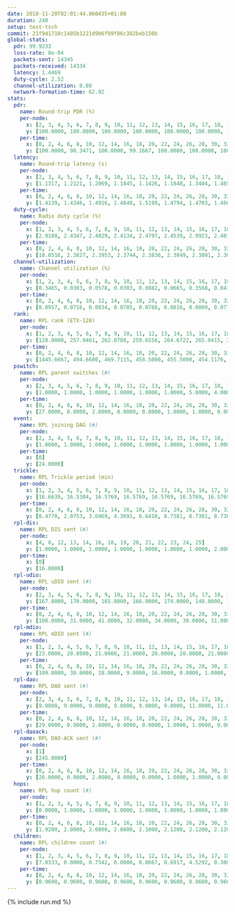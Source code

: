 ```yaml
---
date: 2018-11-20T02:01:44.860435+01:00
duration: 240
setup: test-tsch
commit: 21f9d1710c1485b1221d9b6f99f86c382beb150b
global-stats:
  pdr: 99.9233
  loss-rate: 8e-04
  packets-sent: 14345
  packets-received: 14334
  latency: 1.4469
  duty-cycle: 2.52
  channel-utilization: 0.08
  network-formation-time: 62.92
stats:
  pdr:
    name: Round-trip PDR (%)
    per-node:
      x: [2, 3, 4, 5, 6, 7, 8, 9, 10, 11, 12, 13, 14, 15, 16, 17, 18, 19, 20, 21, 22, 23, 24, 25]
      y: [100.0000, 100.0000, 100.0000, 100.0000, 100.0000, 100.0000, 100.0000, 100.0000, 100.0000, 100.0000, 100.0000, 100.0000, 99.8403, 99.8302, 100.0000, 99.6650, 99.5008, 99.8344, 100.0000, 99.8316, 100.0000, 100.0000, 100.0000, 99.6558]
    per-time:
      x: [0, 2, 4, 6, 8, 10, 12, 14, 16, 18, 20, 22, 24, 26, 28, 30, 32, 34, 36, 38, 40, 42, 44, 46, 48, 50, 52, 54, 56, 58, 60, 62, 64, 66, 68, 70, 72, 74, 76, 78, 80, 82, 84, 86, 88, 90, 92, 94, 96, 98, 100, 102, 104, 106, 108, 110, 112, 114, 116, 118, 120, 122, 124, 126, 128, 130, 132, 134, 136, 138, 140, 142, 144, 146, 148, 150, 152, 154, 156, 158, 160, 162, 164, 166, 168, 170, 172, 174, 176, 178, 180, 182, 184, 186, 188, 190, 192, 194, 196, 198, 200, 202, 204, 206, 208, 210, 212, 214, 216, 218, 220, 222, 224, 226, 228, 230, 232, 234, 236, 238, 240]
      y: [100.0000, 98.3471, 100.0000, 99.1667, 100.0000, 100.0000, 100.0000, 99.1736, 100.0000, 100.0000, 100.0000, 100.0000, 100.0000, 100.0000, 99.1667, 100.0000, 100.0000, 100.0000, 100.0000, 100.0000, 100.0000, 100.0000, 100.0000, 100.0000, 100.0000, 100.0000, 99.1667, 100.0000, 100.0000, 100.0000, 100.0000, 100.0000, 100.0000, 100.0000, 100.0000, 100.0000, 100.0000, 100.0000, 100.0000, 99.1667, 100.0000, 100.0000, 100.0000, 100.0000, 100.0000, 100.0000, 100.0000, 100.0000, 100.0000, 100.0000, 100.0000, 100.0000, 100.0000, 100.0000, 100.0000, 100.0000, 100.0000, 100.0000, 100.0000, 100.0000, 100.0000, 100.0000, 100.0000, 100.0000, 100.0000, 100.0000, 100.0000, 100.0000, 100.0000, 100.0000, 98.3333, 100.0000, 100.0000, 100.0000, 100.0000, 100.0000, 100.0000, 100.0000, 100.0000, 100.0000, 99.1667, 100.0000, 100.0000, 100.0000, 100.0000, 100.0000, 100.0000, 100.0000, 100.0000, 100.0000, 100.0000, 100.0000, 99.1667, 100.0000, 100.0000, 100.0000, 100.0000, 100.0000, 100.0000, 100.0000, 100.0000, 100.0000, 100.0000, 100.0000, 100.0000, 100.0000, 100.0000, 100.0000, 100.0000, 100.0000, 100.0000, 100.0000, 100.0000, 100.0000, 100.0000, 100.0000, 100.0000, 100.0000, 100.0000, 100.0000, null]
  latency:
    name: Round-trip latency (s)
    per-node:
      x: [2, 3, 4, 5, 6, 7, 8, 9, 10, 11, 12, 13, 14, 15, 16, 17, 18, 19, 20, 21, 22, 23, 24, 25]
      y: [1.1317, 1.2121, 1.2069, 1.1845, 1.1426, 1.1848, 1.3404, 1.4654, 1.2050, 1.4487, 1.3401, 1.3893, 1.4108, 1.3915, 1.4227, 1.5561, 1.7047, 1.6322, 1.5715, 1.6627, 1.6440, 1.8039, 1.8286, 1.9246]
    per-time:
      x: [0, 2, 4, 6, 8, 10, 12, 14, 16, 18, 20, 22, 24, 26, 28, 30, 32, 34, 36, 38, 40, 42, 44, 46, 48, 50, 52, 54, 56, 58, 60, 62, 64, 66, 68, 70, 72, 74, 76, 78, 80, 82, 84, 86, 88, 90, 92, 94, 96, 98, 100, 102, 104, 106, 108, 110, 112, 114, 116, 118, 120, 122, 124, 126, 128, 130, 132, 134, 136, 138, 140, 142, 144, 146, 148, 150, 152, 154, 156, 158, 160, 162, 164, 166, 168, 170, 172, 174, 176, 178, 180, 182, 184, 186, 188, 190, 192, 194, 196, 198, 200, 202, 204, 206, 208, 210, 212, 214, 216, 218, 220, 222, 224, 226, 228, 230, 232, 234, 236, 238, 240]
      y: [1.4139, 1.4346, 1.4916, 1.4640, 1.5199, 1.4794, 1.4703, 1.4605, 1.4837, 1.4919, 1.5186, 1.4241, 1.4890, 1.4856, 1.4692, 1.4525, 1.4067, 1.4711, 1.4788, 1.4278, 1.4578, 1.4363, 1.4277, 1.4152, 1.4710, 1.4804, 1.4427, 1.4271, 1.4723, 1.4032, 1.4479, 1.3951, 1.4043, 1.4201, 1.4072, 1.4413, 1.4476, 1.4568, 1.4238, 1.4436, 1.4630, 1.4045, 1.4432, 1.4626, 1.4473, 1.4883, 1.4608, 1.3866, 1.4243, 1.4179, 1.4109, 1.4223, 1.3932, 1.4225, 1.4127, 1.4249, 1.3965, 1.4083, 1.4529, 1.4409, 1.4304, 1.4300, 1.4649, 1.4808, 1.4176, 1.4057, 1.4461, 1.3919, 1.4053, 1.3947, 1.4580, 1.4245, 1.4997, 1.4634, 1.4907, 1.4684, 1.4918, 1.4405, 1.4377, 1.4463, 1.4905, 1.4915, 1.4471, 1.4835, 1.4724, 1.4380, 1.4256, 1.4546, 1.4871, 1.4365, 1.4304, 1.5066, 1.4500, 1.4084, 1.4367, 1.4411, 1.4614, 1.4902, 1.4098, 1.4623, 1.4383, 1.4696, 1.4417, 1.4569, 1.4950, 1.4236, 1.4813, 1.5173, 1.4526, 1.4792, 1.4436, 1.4557, 1.4133, 1.4280, 1.4579, 1.4362, 1.4119, 1.4303, 1.4408, 1.3776, null]
  duty-cycle:
    name: Radio duty cycle (%)
    per-node:
      x: [1, 2, 3, 4, 5, 6, 7, 8, 9, 10, 11, 12, 13, 14, 15, 16, 17, 18, 19, 20, 21, 22, 23, 24, 25]
      y: [2.9188, 2.4347, 2.4029, 2.4134, 2.4797, 2.4539, 2.9923, 2.4015, 2.4407, 2.4529, 2.3609, 2.5177, 2.5418, 2.4183, 2.7168, 2.5042, 2.3874, 2.5020, 2.4439, 2.5938, 2.4542, 2.5041, 2.5599, 2.5776, 2.5157]
    per-time:
      x: [0, 2, 4, 6, 8, 10, 12, 14, 16, 18, 20, 22, 24, 26, 28, 30, 32, 34, 36, 38, 40, 42, 44, 46, 48, 50, 52, 54, 56, 58, 60, 62, 64, 66, 68, 70, 72, 74, 76, 78, 80, 82, 84, 86, 88, 90, 92, 94, 96, 98, 100, 102, 104, 106, 108, 110, 112, 114, 116, 118, 120, 122, 124, 126, 128, 130, 132, 134, 136, 138, 140, 142, 144, 146, 148, 150, 152, 154, 156, 158, 160, 162, 164, 166, 168, 170, 172, 174, 176, 178, 180, 182, 184, 186, 188, 190, 192, 194, 196, 198, 200, 202, 204, 206, 208, 210, 212, 214, 216, 218, 220, 222, 224, 226, 228, 230, 232, 234, 236, 238, 240]
      y: [18.0516, 2.3827, 2.3953, 2.3744, 2.3836, 2.3849, 2.3801, 2.3695, 2.3836, 2.3843, 2.3816, 2.3847, 2.3719, 2.4067, 2.4077, 2.3926, 2.3747, 2.3815, 2.3741, 2.3823, 2.3707, 2.3709, 2.3772, 2.3784, 2.3720, 2.3918, 2.3709, 2.3719, 2.3921, 2.3842, 2.3821, 2.3764, 2.3887, 2.3845, 2.3809, 2.3772, 2.3828, 2.3824, 2.3855, 2.3885, 2.3950, 2.3857, 2.3854, 2.4108, 2.3880, 2.3937, 2.3914, 2.3815, 2.3855, 2.4026, 2.3941, 2.3934, 2.3802, 2.3861, 2.3822, 2.3940, 2.3796, 2.4059, 2.3850, 2.3984, 2.3800, 2.3841, 2.3943, 2.3956, 2.3948, 2.3826, 2.3899, 2.3898, 2.3794, 2.3885, 2.3886, 2.4089, 2.3869, 2.4070, 2.3998, 2.4015, 2.4054, 2.4023, 2.3906, 2.3860, 2.4042, 2.3897, 2.4036, 2.3996, 2.3994, 2.4106, 2.4040, 2.3725, 2.3875, 2.3960, 2.3969, 2.3935, 2.3902, 2.3982, 2.3980, 2.3879, 2.4030, 2.3937, 2.3946, 2.3793, 2.4063, 2.3918, 2.3934, 2.3853, 2.3997, 2.3788, 2.3756, 2.4085, 2.3945, 2.3949, 2.3975, 2.3944, 2.3767, 2.3879, 2.3862, 2.3893, 2.3846, 2.3828, 2.4033, 2.3819, null]
  channel-utilization:
    name: Channel utilization (%)
    per-node:
      x: [1, 2, 3, 4, 5, 6, 7, 8, 9, 10, 11, 12, 13, 14, 15, 16, 17, 18, 19, 20, 21, 22, 23, 24, 25]
      y: [0.3465, 0.0303, 0.0578, 0.0303, 0.0882, 0.0665, 0.3568, 0.0436, 0.0338, 0.0975, 0.0331, 0.0822, 0.0575, 0.0375, 0.1899, 0.0441, 0.0361, 0.0639, 0.0333, 0.0855, 0.0355, 0.0377, 0.0311, 0.0301, 0.0303]
    per-time:
      x: [0, 2, 4, 6, 8, 10, 12, 14, 16, 18, 20, 22, 24, 26, 28, 30, 32, 34, 36, 38, 40, 42, 44, 46, 48, 50, 52, 54, 56, 58, 60, 62, 64, 66, 68, 70, 72, 74, 76, 78, 80, 82, 84, 86, 88, 90, 92, 94, 96, 98, 100, 102, 104, 106, 108, 110, 112, 114, 116, 118, 120, 122, 124, 126, 128, 130, 132, 134, 136, 138, 140, 142, 144, 146, 148, 150, 152, 154, 156, 158, 160, 162, 164, 166, 168, 170, 172, 174, 176, 178, 180, 182, 184, 186, 188, 190, 192, 194, 196, 198, 200, 202, 204, 206, 208, 210, 212, 214, 216, 218, 220, 222, 224, 226, 228, 230, 232, 234, 236, 238, 240]
      y: [0.0957, 0.0716, 0.0834, 0.0785, 0.0788, 0.0816, 0.0809, 0.0776, 0.0793, 0.0801, 0.0804, 0.0822, 0.0747, 0.0893, 0.0890, 0.0839, 0.0762, 0.0772, 0.0754, 0.0803, 0.0750, 0.0764, 0.0760, 0.0767, 0.0738, 0.0836, 0.0742, 0.0765, 0.0830, 0.0775, 0.0753, 0.0722, 0.0776, 0.0742, 0.0736, 0.0731, 0.0763, 0.0769, 0.0771, 0.0796, 0.0791, 0.0758, 0.0760, 0.0874, 0.0787, 0.0798, 0.0800, 0.0761, 0.0767, 0.0813, 0.0776, 0.0783, 0.0738, 0.0765, 0.0751, 0.0807, 0.0748, 0.0831, 0.0741, 0.0831, 0.0736, 0.0751, 0.0810, 0.0822, 0.0817, 0.0753, 0.0766, 0.0765, 0.0719, 0.0760, 0.0781, 0.0863, 0.0765, 0.0874, 0.0831, 0.0829, 0.0832, 0.0835, 0.0791, 0.0776, 0.0856, 0.0799, 0.0845, 0.0826, 0.0809, 0.0851, 0.0828, 0.0709, 0.0780, 0.0807, 0.0821, 0.0797, 0.0769, 0.0807, 0.0806, 0.0769, 0.0847, 0.0818, 0.0815, 0.0746, 0.0856, 0.0792, 0.0795, 0.0761, 0.0836, 0.0770, 0.0735, 0.0879, 0.0831, 0.0820, 0.0821, 0.0812, 0.0725, 0.0770, 0.0780, 0.0792, 0.0771, 0.0754, 0.0846, 0.0740, null]
  rank:
    name: RPL rank (ETX-128)
    per-node:
      x: [1, 2, 3, 4, 5, 6, 7, 8, 9, 10, 11, 12, 13, 14, 15, 16, 17, 18, 19, 20, 21, 22, 23, 24, 25]
      y: [128.0000, 257.9461, 262.0788, 259.6556, 264.6722, 265.0415, 266.0996, 388.8082, 443.8402, 327.4959, 462.2377, 406.1498, 404.8678, 445.1901, 423.2881, 433.4426, 441.4856, 564.7720, 833.3621, 547.9347, 562.5021, 554.4486, 683.4073, 672.9350, 686.2195]
    per-time:
      x: [0, 2, 4, 6, 8, 10, 12, 14, 16, 18, 20, 22, 24, 26, 28, 30, 32, 34, 36, 38, 40, 42, 44, 46, 48, 50, 52, 54, 56, 58, 60, 62, 64, 66, 68, 70, 72, 74, 76, 78, 80, 82, 84, 86, 88, 90, 92, 94, 96, 98, 100, 102, 104, 106, 108, 110, 112, 114, 116, 118, 120, 122, 124, 126, 128, 130, 132, 134, 136, 138, 140, 142, 144, 146, 148, 150, 152, 154, 156, 158, 160, 162, 164, 166, 168, 170, 172, 174, 176, 178, 180, 182, 184, 186, 188, 190, 192, 194, 196, 198, 200, 202, 204, 206, 208, 210, 212, 214, 216, 218, 220, 222, 224, 226, 228, 230, 232, 234, 236, 238, 240]
      y: [1445.6667, 494.6600, 469.7115, 458.5000, 455.5000, 454.1176, 445.0980, 442.4800, 454.4400, 459.6400, 456.4200, 456.4800, 456.2400, 470.1071, 452.4600, 439.1600, 434.9600, 434.4400, 437.6800, 437.3800, 436.4200, 435.8600, 435.2200, 433.2000, 429.2800, 427.4118, 417.8400, 418.0200, 419.9600, 418.2745, 417.3600, 409.9000, 413.2800, 416.1200, 420.4000, 422.2200, 422.2800, 426.3200, 425.9600, 423.8846, 426.6000, 426.5000, 424.2600, 423.1200, 425.3800, 425.0000, 425.6000, 425.3529, 421.0000, 435.7451, 442.6800, 446.6000, 449.9600, 447.0000, 448.4118, 455.6111, 442.5098, 432.8200, 419.7800, 419.1000, 417.9000, 417.3400, 417.9608, 431.5849, 422.2353, 416.4902, 416.2000, 417.2400, 415.6600, 413.3725, 426.7059, 425.0000, 421.9800, 426.3529, 420.1400, 422.6471, 417.4800, 417.1400, 422.0400, 419.8800, 431.5741, 419.3800, 415.2549, 411.5000, 415.2400, 418.0200, 419.7000, 419.0800, 422.3000, 416.6200, 426.4808, 421.4400, 421.3800, 418.5882, 420.2400, 418.3333, 418.3269, 414.2941, 416.1176, 414.6000, 418.0196, 417.6800, 425.2353, 425.8600, 424.5000, 425.4600, 425.3800, 426.0741, 416.9600, 417.5490, 425.3077, 413.2400, 412.5200, 407.2600, 408.3600, 410.6346, 405.8400, 405.0800, 413.7000, 414.4200, null]
  pswitch:
    name: RPL parent switches (#)
    per-node:
      x: [2, 3, 4, 5, 6, 7, 8, 9, 10, 11, 12, 13, 14, 15, 16, 17, 18, 19, 20, 21, 22, 23, 24, 25]
      y: [1.0000, 1.0000, 1.0000, 1.0000, 1.0000, 1.0000, 5.0000, 4.0000, 2.0000, 4.0000, 7.0000, 2.0000, 2.0000, 3.0000, 4.0000, 3.0000, 10.0000, 2.0000, 5.0000, 3.0000, 3.0000, 8.0000, 6.0000, 6.0000]
    per-time:
      x: [0, 2, 4, 6, 8, 10, 12, 14, 16, 18, 20, 22, 24, 26, 28, 30, 32, 34, 36, 38, 40, 42, 44, 46, 48, 50, 52, 54, 56, 58, 60, 62, 64, 66, 68, 70, 72, 74, 76, 78, 80, 82, 84, 86, 88, 90, 92, 94, 96, 98, 100, 102, 104, 106, 108, 110, 112, 114, 116, 118, 120, 122, 124, 126, 128, 130, 132, 134, 136, 138, 140, 142, 144, 146, 148, 150, 152, 154, 156, 158, 160, 162, 164, 166, 168, 170, 172, 174, 176, 178, 180, 182, 184, 186, 188, 190, 192, 194, 196, 198, 200, 202, 204, 206, 208, 210, 212, 214, 216, 218, 220, 222, 224, 226, 228, 230]
      y: [27.0000, 0.0000, 2.0000, 0.0000, 0.0000, 1.0000, 1.0000, 0.0000, 0.0000, 0.0000, 0.0000, 0.0000, 0.0000, 6.0000, 0.0000, 0.0000, 0.0000, 0.0000, 0.0000, 0.0000, 0.0000, 0.0000, 0.0000, 0.0000, 0.0000, 1.0000, 0.0000, 0.0000, 0.0000, 1.0000, 0.0000, 0.0000, 0.0000, 0.0000, 0.0000, 0.0000, 0.0000, 0.0000, 0.0000, 2.0000, 0.0000, 0.0000, 0.0000, 0.0000, 0.0000, 0.0000, 0.0000, 1.0000, 1.0000, 1.0000, 0.0000, 0.0000, 0.0000, 0.0000, 1.0000, 4.0000, 1.0000, 0.0000, 0.0000, 0.0000, 0.0000, 0.0000, 1.0000, 3.0000, 1.0000, 1.0000, 0.0000, 0.0000, 0.0000, 1.0000, 1.0000, 1.0000, 0.0000, 1.0000, 0.0000, 1.0000, 0.0000, 0.0000, 0.0000, 0.0000, 4.0000, 0.0000, 1.0000, 0.0000, 0.0000, 0.0000, 0.0000, 0.0000, 0.0000, 0.0000, 2.0000, 0.0000, 0.0000, 1.0000, 0.0000, 1.0000, 2.0000, 1.0000, 1.0000, 0.0000, 1.0000, 0.0000, 1.0000, 0.0000, 0.0000, 0.0000, 0.0000, 4.0000, 0.0000, 1.0000, 2.0000, 0.0000, 0.0000, 0.0000, 0.0000, 2.0000]
  event:
    name: RPL joining DAG (#)
    per-node:
      x: [2, 3, 4, 5, 6, 7, 8, 9, 10, 11, 12, 13, 14, 15, 16, 17, 18, 19, 20, 21, 22, 23, 24, 25]
      y: [1.0000, 1.0000, 1.0000, 1.0000, 1.0000, 1.0000, 1.0000, 1.0000, 1.0000, 1.0000, 1.0000, 1.0000, 1.0000, 1.0000, 1.0000, 1.0000, 1.0000, 1.0000, 1.0000, 1.0000, 1.0000, 1.0000, 1.0000, 1.0000]
    per-time:
      x: [0]
      y: [24.0000]
  trickle:
    name: RPL Trickle period (min)
    per-node:
      x: [1, 2, 3, 4, 5, 6, 7, 8, 9, 10, 11, 12, 13, 14, 15, 16, 17, 18, 19, 20, 21, 22, 23, 24, 25]
      y: [16.6639, 16.5304, 16.5769, 16.5769, 16.5769, 16.5769, 16.5769, 16.4879, 16.5868, 16.5806, 16.5510, 16.5291, 16.5344, 16.5344, 16.5382, 16.5063, 16.5382, 16.5033, 16.3944, 16.5409, 16.5377, 16.5332, 16.5167, 16.4800, 16.5422]
    per-time:
      x: [0, 2, 4, 6, 8, 10, 12, 14, 16, 18, 20, 22, 24, 26, 28, 30, 32, 34, 36, 38, 40, 42, 44, 46, 48, 50, 52, 54, 56, 58, 60, 62, 64, 66, 68, 70, 72, 74, 76, 78, 80, 82, 84, 86, 88, 90, 92, 94, 96, 98, 100, 102, 104, 106, 108, 110, 112, 114, 116, 118, 120, 122, 124, 126, 128, 130, 132, 134, 136, 138, 140, 142, 144, 146, 148, 150, 152, 154, 156, 158, 160, 162, 164, 166, 168, 170, 172, 174, 176, 178, 180, 182, 184, 186, 188, 190, 192, 194, 196, 198, 200, 202, 204, 206, 208, 210, 212, 214, 216, 218, 220, 222, 224, 226, 228, 230, 232, 234, 236, 238, 240]
      y: [0.4770, 2.0753, 3.6969, 4.3691, 6.6410, 8.7381, 8.7381, 8.7381, 10.3110, 17.4763, 17.4763, 17.4763, 17.4763, 17.4763, 17.4763, 17.4763, 17.4763, 17.4763, 17.4763, 17.4763, 17.4763, 17.4763, 17.4763, 17.4763, 17.4763, 17.4763, 17.4763, 17.4763, 17.4763, 17.4763, 17.4763, 17.4763, 17.4763, 17.4763, 17.4763, 17.4763, 17.4763, 17.4763, 17.4763, 17.4763, 17.4763, 17.4763, 17.4763, 17.4763, 17.4763, 17.4763, 17.4763, 17.4763, 17.4763, 17.4763, 17.4763, 17.4763, 17.4763, 17.4763, 17.4763, 17.4763, 17.4763, 17.4763, 17.4763, 17.4763, 17.4763, 17.4763, 17.4763, 17.4763, 17.4763, 17.4763, 17.4763, 17.4763, 17.4763, 17.4763, 17.4763, 17.4763, 17.4763, 17.4763, 17.4763, 17.4763, 17.4763, 17.4763, 17.4763, 17.4763, 17.4763, 17.4763, 17.4763, 17.4763, 17.4763, 17.4763, 17.4763, 17.4763, 17.4763, 17.4763, 17.4763, 17.4763, 17.4763, 17.4763, 17.4763, 17.4763, 17.4763, 17.4763, 17.4763, 17.4763, 17.4763, 17.4763, 17.4763, 17.4763, 17.4763, 17.4763, 17.4763, 17.4763, 17.4763, 17.4763, 17.4763, 17.4763, 17.4763, 17.4763, 17.4763, 17.4763, 17.4763, 17.4763, 17.4763, 17.4763, null]
  rpl-dis:
    name: RPL DIS sent (#)
    per-node:
      x: [4, 8, 12, 13, 14, 16, 18, 19, 20, 21, 22, 23, 24, 25]
      y: [1.0000, 1.0000, 1.0000, 1.0000, 1.0000, 1.0000, 1.0000, 2.0000, 1.0000, 2.0000, 1.0000, 1.0000, 1.0000, 1.0000]
    per-time:
      x: [0]
      y: [16.0000]
  rpl-udio:
    name: RPL uDIO sent (#)
    per-node:
      x: [2, 3, 4, 5, 6, 7, 8, 9, 10, 11, 12, 13, 14, 15, 16, 17, 18, 19, 20, 21, 22, 23, 24, 25]
      y: [167.0000, 170.0000, 165.0000, 166.0000, 174.0000, 140.0000, 173.0000, 168.0000, 151.0000, 162.0000, 160.0000, 162.0000, 173.0000, 160.0000, 162.0000, 168.0000, 164.0000, 166.0000, 156.0000, 170.0000, 169.0000, 159.0000, 167.0000, 163.0000]
    per-time:
      x: [0, 2, 4, 6, 8, 10, 12, 14, 16, 18, 20, 22, 24, 26, 28, 30, 32, 34, 36, 38, 40, 42, 44, 46, 48, 50, 52, 54, 56, 58, 60, 62, 64, 66, 68, 70, 72, 74, 76, 78, 80, 82, 84, 86, 88, 90, 92, 94, 96, 98, 100, 102, 104, 106, 108, 110, 112, 114, 116, 118, 120, 122, 124, 126, 128, 130, 132, 134, 136, 138, 140, 142, 144, 146, 148, 150, 152, 154, 156, 158, 160, 162, 164, 166, 168, 170, 172, 174, 176, 178, 180, 182, 184, 186, 188, 190, 192, 194, 196, 198, 200, 202, 204, 206, 208, 210, 212, 214, 216, 218, 220, 222, 224, 226, 228, 230, 232, 234, 236, 238, 240]
      y: [108.0000, 31.0000, 41.0000, 32.0000, 34.0000, 30.0000, 31.0000, 34.0000, 36.0000, 33.0000, 37.0000, 29.0000, 38.0000, 25.0000, 35.0000, 31.0000, 33.0000, 29.0000, 33.0000, 30.0000, 31.0000, 34.0000, 31.0000, 32.0000, 30.0000, 35.0000, 34.0000, 28.0000, 32.0000, 25.0000, 36.0000, 34.0000, 32.0000, 31.0000, 32.0000, 33.0000, 32.0000, 27.0000, 36.0000, 31.0000, 36.0000, 30.0000, 27.0000, 33.0000, 36.0000, 30.0000, 33.0000, 30.0000, 34.0000, 38.0000, 28.0000, 32.0000, 28.0000, 34.0000, 39.0000, 32.0000, 29.0000, 30.0000, 26.0000, 30.0000, 33.0000, 31.0000, 35.0000, 35.0000, 30.0000, 33.0000, 29.0000, 35.0000, 29.0000, 33.0000, 35.0000, 31.0000, 34.0000, 32.0000, 28.0000, 38.0000, 30.0000, 31.0000, 36.0000, 31.0000, 32.0000, 29.0000, 38.0000, 32.0000, 34.0000, 33.0000, 32.0000, 29.0000, 34.0000, 35.0000, 33.0000, 32.0000, 31.0000, 34.0000, 32.0000, 33.0000, 36.0000, 30.0000, 32.0000, 36.0000, 33.0000, 25.0000, 32.0000, 35.0000, 32.0000, 31.0000, 27.0000, 31.0000, 30.0000, 38.0000, 26.0000, 28.0000, 32.0000, 32.0000, 29.0000, 33.0000, 38.0000, 30.0000, 33.0000, 32.0000, 1.0000]
  rpl-mdio:
    name: RPL mDIO sent (#)
    per-node:
      x: [1, 2, 3, 4, 5, 6, 7, 8, 9, 10, 11, 12, 13, 14, 15, 16, 17, 18, 19, 20, 21, 22, 23, 24, 25]
      y: [23.0000, 20.0000, 21.0000, 21.0000, 20.0000, 20.0000, 21.0000, 21.0000, 20.0000, 23.0000, 20.0000, 21.0000, 20.0000, 21.0000, 22.0000, 20.0000, 21.0000, 22.0000, 20.0000, 20.0000, 20.0000, 20.0000, 21.0000, 21.0000, 20.0000]
    per-time:
      x: [0, 2, 4, 6, 8, 10, 12, 14, 16, 18, 20, 22, 24, 26, 28, 30, 32, 34, 36, 38, 40, 42, 44, 46, 48, 50, 52, 54, 56, 58, 60, 62, 64, 66, 68, 70, 72, 74, 76, 78, 80, 82, 84, 86, 88, 90, 92, 94, 96, 98, 100, 102, 104, 106, 108, 110, 112, 114, 116, 118, 120, 122, 124, 126, 128, 130, 132, 134, 136, 138, 140, 142, 144, 146, 148, 150, 152, 154, 156, 158, 160, 162, 164, 166, 168, 170, 172, 174, 176, 178, 180, 182, 184, 186, 188, 190, 192, 194, 196, 198, 200, 202, 204, 206, 208, 210, 212, 214, 216, 218, 220, 222, 224, 226, 228, 230, 232, 234, 236, 238]
      y: [109.0000, 30.0000, 18.0000, 9.0000, 16.0000, 0.0000, 1.0000, 7.0000, 16.0000, 1.0000, 0.0000, 0.0000, 0.0000, 6.0000, 5.0000, 7.0000, 5.0000, 2.0000, 0.0000, 0.0000, 0.0000, 0.0000, 8.0000, 5.0000, 5.0000, 5.0000, 2.0000, 0.0000, 0.0000, 0.0000, 1.0000, 5.0000, 5.0000, 7.0000, 6.0000, 1.0000, 0.0000, 0.0000, 0.0000, 1.0000, 7.0000, 3.0000, 8.0000, 6.0000, 0.0000, 0.0000, 0.0000, 0.0000, 2.0000, 4.0000, 12.0000, 7.0000, 0.0000, 0.0000, 0.0000, 0.0000, 1.0000, 4.0000, 11.0000, 4.0000, 4.0000, 1.0000, 0.0000, 0.0000, 0.0000, 0.0000, 8.0000, 5.0000, 5.0000, 7.0000, 0.0000, 0.0000, 0.0000, 0.0000, 4.0000, 7.0000, 7.0000, 4.0000, 3.0000, 0.0000, 0.0000, 0.0000, 0.0000, 3.0000, 8.0000, 6.0000, 7.0000, 1.0000, 0.0000, 0.0000, 0.0000, 0.0000, 7.0000, 6.0000, 5.0000, 4.0000, 3.0000, 0.0000, 0.0000, 0.0000, 3.0000, 4.0000, 7.0000, 8.0000, 3.0000, 0.0000, 0.0000, 0.0000, 0.0000, 2.0000, 8.0000, 6.0000, 4.0000, 5.0000, 0.0000, 0.0000, 0.0000, 0.0000, 5.0000, 7.0000]
  rpl-dao:
    name: RPL DAO sent (#)
    per-node:
      x: [2, 3, 4, 5, 6, 7, 8, 9, 10, 11, 12, 13, 14, 15, 16, 17, 18, 19, 20, 21, 22, 23, 24, 25]
      y: [9.0000, 9.0000, 9.0000, 9.0000, 9.0000, 9.0000, 11.0000, 11.0000, 10.0000, 10.0000, 13.0000, 9.0000, 11.0000, 9.0000, 12.0000, 10.0000, 15.0000, 10.0000, 10.0000, 10.0000, 10.0000, 12.0000, 12.0000, 12.0000]
    per-time:
      x: [0, 2, 4, 6, 8, 10, 12, 14, 16, 18, 20, 22, 24, 26, 28, 30, 32, 34, 36, 38, 40, 42, 44, 46, 48, 50, 52, 54, 56, 58, 60, 62, 64, 66, 68, 70, 72, 74, 76, 78, 80, 82, 84, 86, 88, 90, 92, 94, 96, 98, 100, 102, 104, 106, 108, 110, 112, 114, 116, 118, 120, 122, 124, 126, 128, 130, 132, 134, 136, 138, 140, 142, 144, 146, 148, 150, 152, 154, 156, 158, 160, 162, 164, 166, 168, 170, 172, 174, 176, 178, 180, 182, 184, 186, 188, 190, 192, 194, 196, 198, 200, 202, 204, 206, 208, 210, 212, 214, 216, 218, 220, 222, 224, 226, 228, 230, 232]
      y: [29.0000, 0.0000, 2.0000, 0.0000, 0.0000, 1.0000, 1.0000, 0.0000, 0.0000, 0.0000, 0.0000, 0.0000, 0.0000, 6.0000, 17.0000, 1.0000, 1.0000, 0.0000, 0.0000, 0.0000, 1.0000, 0.0000, 0.0000, 0.0000, 0.0000, 1.0000, 0.0000, 3.0000, 16.0000, 3.0000, 1.0000, 0.0000, 0.0000, 0.0000, 1.0000, 0.0000, 0.0000, 0.0000, 0.0000, 4.0000, 0.0000, 1.0000, 9.0000, 10.0000, 1.0000, 0.0000, 0.0000, 1.0000, 1.0000, 3.0000, 0.0000, 0.0000, 0.0000, 1.0000, 1.0000, 5.0000, 4.0000, 12.0000, 0.0000, 0.0000, 0.0000, 0.0000, 2.0000, 4.0000, 1.0000, 1.0000, 0.0000, 0.0000, 0.0000, 2.0000, 3.0000, 11.0000, 2.0000, 1.0000, 0.0000, 1.0000, 2.0000, 1.0000, 1.0000, 1.0000, 4.0000, 0.0000, 1.0000, 2.0000, 1.0000, 8.0000, 6.0000, 0.0000, 0.0000, 0.0000, 3.0000, 1.0000, 0.0000, 1.0000, 2.0000, 2.0000, 2.0000, 3.0000, 2.0000, 3.0000, 9.0000, 1.0000, 1.0000, 0.0000, 0.0000, 0.0000, 0.0000, 5.0000, 0.0000, 5.0000, 4.0000, 0.0000, 3.0000, 0.0000, 5.0000, 6.0000, 1.0000]
  rpl-daoack:
    name: RPL DAO-ACK sent (#)
    per-node:
      x: [1]
      y: [245.0000]
    per-time:
      x: [0, 2, 4, 6, 8, 10, 12, 14, 16, 18, 20, 22, 24, 26, 28, 30, 32, 34, 36, 38, 40, 42, 44, 46, 48, 50, 52, 54, 56, 58, 60, 62, 64, 66, 68, 70, 72, 74, 76, 78, 80, 82, 84, 86, 88, 90, 92, 94, 96, 98, 100, 102, 104, 106, 108, 110, 112, 114, 116, 118, 120, 122, 124, 126, 128, 130, 132, 134, 136, 138, 140, 142, 144, 146, 148, 150, 152, 154, 156, 158, 160, 162, 164, 166, 168, 170, 172, 174, 176, 178, 180, 182, 184, 186, 188, 190, 192, 194, 196, 198, 200, 202, 204, 206, 208, 210, 212, 214, 216, 218, 220, 222, 224, 226, 228, 230, 232]
      y: [26.0000, 0.0000, 2.0000, 0.0000, 0.0000, 1.0000, 1.0000, 0.0000, 0.0000, 0.0000, 0.0000, 0.0000, 0.0000, 5.0000, 18.0000, 0.0000, 1.0000, 0.0000, 0.0000, 0.0000, 1.0000, 0.0000, 0.0000, 0.0000, 0.0000, 1.0000, 0.0000, 3.0000, 16.0000, 3.0000, 1.0000, 0.0000, 0.0000, 0.0000, 1.0000, 0.0000, 0.0000, 0.0000, 0.0000, 4.0000, 0.0000, 1.0000, 9.0000, 10.0000, 1.0000, 0.0000, 0.0000, 1.0000, 1.0000, 2.0000, 0.0000, 0.0000, 0.0000, 1.0000, 1.0000, 5.0000, 4.0000, 11.0000, 1.0000, 0.0000, 0.0000, 0.0000, 2.0000, 4.0000, 1.0000, 1.0000, 0.0000, 0.0000, 0.0000, 2.0000, 3.0000, 11.0000, 2.0000, 1.0000, 0.0000, 1.0000, 2.0000, 1.0000, 1.0000, 1.0000, 4.0000, 0.0000, 1.0000, 2.0000, 1.0000, 8.0000, 6.0000, 0.0000, 0.0000, 0.0000, 3.0000, 1.0000, 0.0000, 1.0000, 2.0000, 2.0000, 2.0000, 3.0000, 2.0000, 4.0000, 7.0000, 1.0000, 1.0000, 0.0000, 0.0000, 0.0000, 0.0000, 5.0000, 0.0000, 5.0000, 4.0000, 0.0000, 3.0000, 0.0000, 5.0000, 6.0000, 1.0000]
  hops:
    name: RPL hop count (#)
    per-node:
      x: [1, 2, 3, 4, 5, 6, 7, 8, 9, 10, 11, 12, 13, 14, 15, 16, 17, 18, 19, 20, 21, 22, 23, 24, 25]
      y: [0.0000, 1.0000, 1.0000, 1.0000, 1.0000, 1.0000, 1.0000, 1.8000, 2.0000, 1.1667, 2.1125, 2.0000, 2.0000, 2.0583, 2.0000, 2.0667, 2.0000, 2.9542, 3.0000, 3.0000, 3.0000, 3.0000, 3.9833, 3.9542, 3.9542]
    per-time:
      x: [0, 2, 4, 6, 8, 10, 12, 14, 16, 18, 20, 22, 24, 26, 28, 30, 32, 34, 36, 38, 40, 42, 44, 46, 48, 50, 52, 54, 56, 58, 60, 62, 64, 66, 68, 70, 72, 74, 76, 78, 80, 82, 84, 86, 88, 90, 92, 94, 96, 98, 100, 102, 104, 106, 108, 110, 112, 114, 116, 118, 120, 122, 124, 126, 128, 130, 132, 134, 136, 138, 140, 142, 144, 146, 148, 150, 152, 154, 156, 158, 160, 162, 164, 166, 168, 170, 172, 174, 176, 178, 180, 182, 184, 186, 188, 190, 192, 194, 196, 198, 200, 202, 204, 206, 208, 210, 212, 214, 216, 218, 220, 222, 224, 226, 228, 230, 232, 234, 236, 238]
      y: [1.9200, 2.0000, 2.0800, 2.0800, 2.1000, 2.1200, 2.1200, 2.1200, 2.1200, 2.1200, 2.1200, 2.1200, 2.1200, 2.0800, 2.0800, 2.0800, 2.0800, 2.0800, 2.0800, 2.0800, 2.0800, 2.0800, 2.0800, 2.0800, 2.0800, 2.0800, 2.0800, 2.0800, 2.0800, 2.0800, 2.0800, 2.0800, 2.0800, 2.0800, 2.0800, 2.0800, 2.0800, 2.0800, 2.0800, 2.0800, 2.0800, 2.0800, 2.0800, 2.0800, 2.0800, 2.0800, 2.0800, 2.0800, 2.0800, 2.0800, 2.0800, 2.0800, 2.0800, 2.0800, 2.0800, 2.0800, 2.0800, 2.0800, 2.0800, 2.0800, 2.0800, 2.0800, 2.0800, 2.0800, 2.0800, 2.0800, 2.0800, 2.0800, 2.0800, 2.0800, 2.0800, 2.0800, 2.0800, 2.0800, 2.0800, 2.1000, 2.1200, 2.1200, 2.1200, 2.1200, 2.1200, 2.1200, 2.0800, 2.0800, 2.0800, 2.0800, 2.0800, 2.0800, 2.0800, 2.0200, 1.9600, 1.9600, 1.9600, 2.0800, 2.0800, 2.0600, 2.0400, 2.0400, 2.0400, 2.1000, 2.1600, 2.1600, 2.1600, 2.1600, 2.1600, 2.1600, 2.1200, 2.0800, 2.0800, 2.0800, 2.0800, 2.0800, 2.0800, 2.0800, 2.0800, 2.0800, 2.0800, 2.0800, 2.0800, 2.0800]
  children:
    name: RPL children count (#)
    per-node:
      x: [1, 2, 3, 4, 5, 6, 7, 8, 9, 10, 11, 12, 13, 14, 15, 16, 17, 18, 19, 20, 21, 22, 23, 24, 25]
      y: [7.0333, 0.0000, 0.7542, 0.0000, 0.8667, 0.6917, 4.5292, 0.3083, 0.0000, 1.7958, 0.0000, 0.7958, 0.3833, 0.1583, 3.4042, 0.2792, 0.0000, 0.8875, 0.0000, 1.8417, 0.0833, 0.1875, 0.0000, 0.0000, 0.0000]
    per-time:
      x: [0, 2, 4, 6, 8, 10, 12, 14, 16, 18, 20, 22, 24, 26, 28, 30, 32, 34, 36, 38, 40, 42, 44, 46, 48, 50, 52, 54, 56, 58, 60, 62, 64, 66, 68, 70, 72, 74, 76, 78, 80, 82, 84, 86, 88, 90, 92, 94, 96, 98, 100, 102, 104, 106, 108, 110, 112, 114, 116, 118, 120, 122, 124, 126, 128, 130, 132, 134, 136, 138, 140, 142, 144, 146, 148, 150, 152, 154, 156, 158, 160, 162, 164, 166, 168, 170, 172, 174, 176, 178, 180, 182, 184, 186, 188, 190, 192, 194, 196, 198, 200, 202, 204, 206, 208, 210, 212, 214, 216, 218, 220, 222, 224, 226, 228, 230, 232, 234, 236, 238]
      y: [0.9600, 0.9600, 0.9600, 0.9600, 0.9600, 0.9600, 0.9600, 0.9600, 0.9600, 0.9600, 0.9600, 0.9600, 0.9600, 0.9600, 0.9600, 0.9600, 0.9600, 0.9600, 0.9600, 0.9600, 0.9600, 0.9600, 0.9600, 0.9600, 0.9600, 0.9600, 0.9600, 0.9600, 0.9600, 0.9600, 0.9600, 0.9600, 0.9600, 0.9600, 0.9600, 0.9600, 0.9600, 0.9600, 0.9600, 0.9600, 0.9600, 0.9600, 0.9600, 0.9600, 0.9600, 0.9600, 0.9600, 0.9600, 0.9600, 0.9600, 0.9600, 0.9600, 0.9600, 0.9600, 0.9600, 0.9600, 0.9600, 0.9600, 0.9600, 0.9600, 0.9600, 0.9600, 0.9600, 0.9600, 0.9600, 0.9600, 0.9600, 0.9600, 0.9600, 0.9600, 0.9600, 0.9600, 0.9600, 0.9600, 0.9600, 0.9600, 0.9600, 0.9600, 0.9600, 0.9600, 0.9600, 0.9600, 0.9600, 0.9600, 0.9600, 0.9600, 0.9600, 0.9600, 0.9600, 0.9600, 0.9600, 0.9600, 0.9600, 0.9600, 0.9600, 0.9600, 0.9600, 0.9600, 0.9600, 0.9600, 0.9600, 0.9600, 0.9600, 0.9600, 0.9600, 0.9600, 0.9600, 0.9600, 0.9600, 0.9600, 0.9600, 0.9600, 0.9600, 0.9600, 0.9600, 0.9600, 0.9600, 0.9600, 0.9600, 0.9600]
---
```


{% include run.md %}

